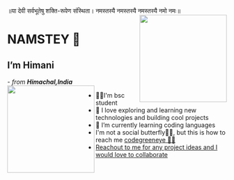 
॥या देवी सर्वभूतेषु शक्ति-रूपेण संस्थिता। नमस्तस्यै नमस्तस्यै नमस्तस्यै नमो नमः॥
 <img align="right" width="200" height="200" src="https://i.pinimg.com/736x/e2/52/06/e25206b5975d7557522384121710008a.jpg">
 <h1>NAMSTEY 🙏</h1>
 <h2 align="centre"> I’m Himani </h2>
-<i> from <strong>Himachal,India</strong> </i>

 <img align="left" width="200" height="200" src="https://i.pinimg.com/736x/ab/19/fe/ab19fe111d25829aa053a39ad0703cb7.jpg">
<ul>
 <li>👩‍🎓I'm bsc student</li> 
 <li>👀 I love exploring and learning new technologies and building cool projects</li>
  <li>🌱 I’m currently learning coding languages</li>
   <li>I'm not a social butterfly🙆‍♀️,
  but this is how to reach me  <a href="mailto:codegreeneye@gmail.com">codegreeneye 🙋‍♀️</li>
  <li> Reachout to me for any project ideas and I would love to collaborate</li>
  </ul>
 


